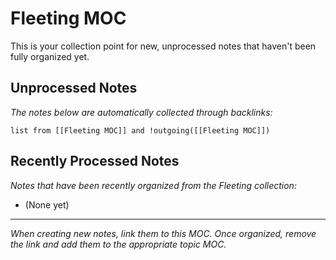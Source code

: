 # Fleeting MOC

This is your collection point for new, unprocessed notes that haven't been fully organized yet.

## Unprocessed Notes
*The notes below are automatically collected through backlinks:*

```dataview
list from [[Fleeting MOC]] and !outgoing([[Fleeting MOC]])
```

## Recently Processed Notes
*Notes that have been recently organized from the Fleeting collection:*

- (None yet)

---

*When creating new notes, link them to this MOC. Once organized, remove the link and add them to the appropriate topic MOC.*